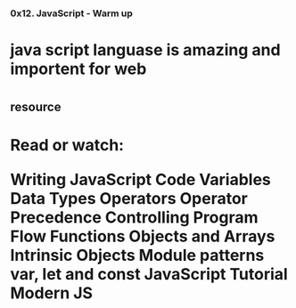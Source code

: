 
<html>
<head>
</head>
<body>
<h3>
0x12. JavaScript - Warm up
</h3>
<h1>
java script languase is amazing and importent for web
<h1>
<h2>
resource
</h2>
<h1>
Read or watch:

Writing JavaScript Code
Variables
Data Types
Operators
Operator Precedence
Controlling Program Flow
Functions
Objects and Arrays
Intrinsic Objects
Module patterns
var, let and const
JavaScript Tutorial
Modern JS
<h1>
</body>
</html>

